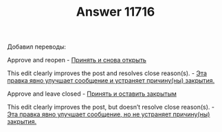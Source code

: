 ﻿---
title: "Answer 11716"
se.owner.user_id: 238742
se.owner.display_name: "Andrew"
se.owner.link: "https://ru.meta.stackoverflow.com/users/238742/andrew"
se.answer_id: 11716
se.question_id: 11715
se.post_type: answer
se.is_accepted: True
---
<p>Добавил переводы:</p>
<p>Approve and reopen - <a href="https://ru.traducir.win/strings/16822" rel="nofollow noreferrer">Принять и снова открыть</a></p>
<p>This edit clearly improves the post and resolves close reason(s). - <a href="https://ru.traducir.win/strings/16819" rel="nofollow noreferrer">Эта правка явно улучшает сообщение и устраняет причину(ны) закрытия.</a></p>
<p>Approve and leave closed - <a href="https://ru.traducir.win/strings/16817" rel="nofollow noreferrer">Принять и оставить закрытым</a></p>
<p>This edit clearly improves the post, but doesn’t resolve close reason(s). - <a href="https://ru.traducir.win/strings/16816" rel="nofollow noreferrer">Эта правка явно улучшает сообщение, но не устраняет причину(ны) закрытия.</a></p>
